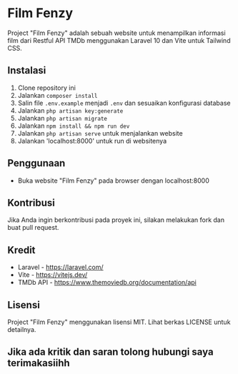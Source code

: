 # Film Fenzy

Project "Film Fenzy" adalah sebuah website untuk menampilkan informasi film dari Restful API TMDb menggunakan Laravel 10 dan Vite untuk Tailwind CSS.

## Instalasi

1. Clone repository ini
2. Jalankan `composer install`
3. Salin file `.env.example` menjadi `.env` dan sesuaikan konfigurasi database
4. Jalankan `php artisan key:generate`
5. Jalankan `php artisan migrate`
6. Jalankan `npm install && npm run dev`
7. Jalankan `php artisan serve` untuk menjalankan website
8. Jalankan 'localhost:8000' untuk run di websitenya 

## Penggunaan

* Buka website "Film Fenzy" pada browser dengan localhost:8000

## Kontribusi

Jika Anda ingin berkontribusi pada proyek ini, silakan melakukan fork dan buat pull request.

## Kredit

- Laravel - https://laravel.com/
- Vite - https://vitejs.dev/
- TMDb API - https://www.themoviedb.org/documentation/api

## Lisensi

Project "Film Fenzy" menggunakan lisensi MIT. Lihat berkas LICENSE untuk detailnya.

## Jika ada kritik dan saran tolong hubungi saya terimakasiihh 
